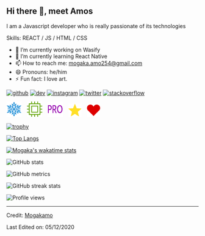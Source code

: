## Hi there 👋, meet Amos
I am a Javascript developer who is really passionate of its technologies

Skills: REACT / JS / HTML / CSS

- 🔭 I’m currently working on Wasify 
- 🌱 I’m currently learning React Native 
- 📫 How to reach me: mogaka.amo254@gmail.com 
- 😄 Pronouns: he/him 
- ⚡ Fun fact: I love art. 


[<img src='https://cdn.jsdelivr.net/npm/simple-icons@3.0.1/icons/github.svg' alt='github' height='40'>](https://github.com/Mogakamo)  [<img src='https://cdn.jsdelivr.net/npm/simple-icons@3.0.1/icons/dev-dot-to.svg' alt='dev' height='40'>](https://dev.to/mogaka_dev)  [<img src='https://cdn.jsdelivr.net/npm/simple-icons@3.0.1/icons/instagram.svg' alt='instagram' height='40'>](https://www.instagram.com/mogaka_dev/)  [<img src='https://cdn.jsdelivr.net/npm/simple-icons@3.0.1/icons/twitter.svg' alt='twitter' height='40'>](https://twitter.com/m_ogakadev)  [<img src='https://cdn.jsdelivr.net/npm/simple-icons@3.0.1/icons/stackoverflow.svg' alt='stackoverflow' height='40'>](https://stackoverflow.com/users/mogaka_dev)  

<a href='https://archiveprogram.github.com/'><img src='https://raw.githubusercontent.com/acervenky/animated-github-badges/master/assets/acbadge.gif' width='40' height='40'></a> <a href='https://docs.github.com/en/developers'><img src='https://raw.githubusercontent.com/acervenky/animated-github-badges/master/assets/devbadge.gif' width='40' height='40'></a> <a href='https://github.com/pricing'><img src='https://raw.githubusercontent.com/acervenky/animated-github-badges/master/assets/pro.gif' width='40' height='40'></a> <a href='https://stars.github.com/'><img src='https://raw.githubusercontent.com/acervenky/animated-github-badges/master/assets/starbadge.gif' width='35' height='35'></a> <a href='https://docs.github.com/en/github/supporting-the-open-source-community-with-github-sponsors'><img src='https://raw.githubusercontent.com/acervenky/animated-github-badges/master/assets/sponsorbadge.gif' width='35' height='35'></a> 

[![trophy](https://github-profile-trophy.vercel.app/?username=Mogakamo)](https://github.com/ryo-ma/github-profile-trophy)

[![Top Langs](https://github-readme-stats.vercel.app/api/top-langs/?username=Mogakamo)](https://github.com/anuraghazra/github-readme-stats)

[![Mogaka's wakatime stats](https://github-readme-stats.vercel.app/api/wakatime?username=mogaka_dev)](https://github.com/anuraghazra/github-readme-stats)

![GitHub stats](https://github-readme-stats.vercel.app/api?username=Mogakamo&show_icons=true&count_private=true&theme=tokyonight)

![GitHub metrics](https://metrics.lecoq.io/Mogakamo)  

![GitHub streak stats](https://github-readme-streak-stats.herokuapp.com/?user=Mogakamo)  

![Profile views](https://gpvc.arturio.dev/Mogakamo)  

------
Credit: [Mogakamo](https://www.github.com/Mogakamo)

Last Edited on: 05/12/2020
